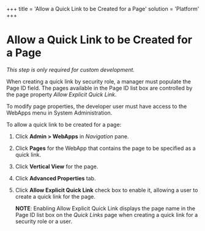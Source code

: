 +++
title = 'Allow a Quick Link to be Created for a Page'
solution = 'Platform'
+++

# Allow a Quick Link to be Created for a Page

*This step is only required for custom development.*

When creating a quick link by security role, a manager must populate the
Page ID field. The pages available in the Page ID list box are
controlled by the page property *Allow Explicit Quick Link*.

To modify page properties, the developer user must have access to the
WebApps menu in System Administration.

To allow a quick link to be created for a page:

1.  Click **Admin \> WebApps** in *Navigation* pane.

2.  Click **Pages** for the WebApp that contains the page to be
    specified as a quick link.

3.  Click **Vertical View** for the page.

4.  Click **Advanced Properties** tab.

5.  Click **Allow Explicit Quick Link** check box to enable it, allowing
    a user to create a quick link for the page.
    
    **NOTE**: Enabling Allow Explicit Quick Link displays the page name
    in the Page ID list box on the *Quick Links* page when creating a
    quick link for a security role or a user.
